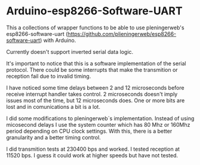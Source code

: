 # Arduino-esp8266-Software-UART
This a collections of wrapper functions to be able to use pleningerweb's esp8266-software-uart (https://github.com/plieningerweb/esp8266-software-uart) with Arduino.

Currently doesn't support inverted serial data logic.

It's important to notice that this is a software implementation of the serial protocol. There could be some interrupts that make the transmition or reception fail due to invalid timing.

I have noticed some time delays between 2 and 12 microseconds before receive interrupt handler takes control. 2 microseconds doesn't imply  issues most of the time, but 12 microseconds does. One or more bits are lost and in comunications a bit is a lot.

I did some modifications to pleningerweb´s implementation. Instead of using micosecond delays I use the system counter which has 80 Mhz or 160Mhz period depending on CPU clock settings. With this, there is a better granularity and a better timing control.

I did transmition tests at 230400 bps and worked. I tested reception at 11520 bps. I guess it could work at higher speeds but have not tested.
